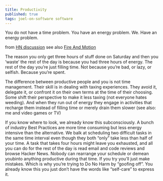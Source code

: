 ```yaml
---
title: Productivity
published: true
tags: joel-on-software software
---
```

You do not have a time problem. You have an energy problem. We. Have an energy problem.

from [HN discussion](https://news.ycombinator.com/item?id=16073745)
see also [Fire And Motion](http://global.joelonsoftware.com/English/Articles/FireAndMotion.html)

The reason you only get three hours of stuff done on Saturday and then you ‘waste’ the rest of the day is because you had three hours of energy. The rest of the day you’re just filling time. Not because you’re bad, or lazy, or selfish. Because you’re spent.

The difference between productive people and you is not time management. Their skill is in dealing with taxing experiences. They avoid it, delegate it, or confront it on their own terms at the time of their choosing. Some shift their perspective to make it less taxing (not everyone hates weeding). And when they run out of energy they engage in activities that recharge them instead of filling time or merely drain them slower (see also: me and video games or TV)

If you know where to look, we already know this subconsciously. A bunch of industry Best Practices are more time consuming but less energy intensive than the alternative. We balk at scheduling two difficult tasks in the same time interval even though they both “only” take less than half of your time. A task that takes four hours might leave you exhausted, and all you can do for the rest of the day is read email and code reviews and browse Hacker News. Nobody can rearrange your schedule or demean youbinto anything productive during that time. If you try you’ll just make mistakes. Which is why you’re trying to Do No Harm by “goofing off”. You already know this you just don’t have the words like “self-care” to express it.
